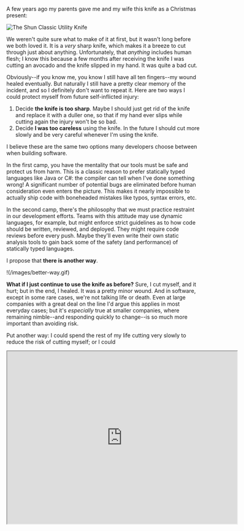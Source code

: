 A few years ago my parents gave me and my wife this knife as a Christmas present:

![The Shun Classic Utility Knife](/images/shun-utility-knife.jpg)

We weren't quite sure what to make of it at first, but it wasn't long before we both loved it. It is a *very* sharp knife, which makes it a breeze to cut through just about anything. Unfortunately, that *anything* includes human flesh; I know this because a few months after receiving the knife I was cutting an avocado and the knife slipped in my hand. It was quite a bad cut.

Obviously--if you know me, you know I still have all ten fingers--my wound healed eventually. But naturally I still have a pretty clear memory of the incident, and so I definitely don't want to repeat it. Here are two ways I could protect myself from future self-inflicted injury:

1. Decide **the knife is too sharp**. Maybe I should just get rid of the knife and replace it with a duller one, so that if my hand ever slips while cutting again the injury won't be so bad.
2. Decide **I was too careless** using the knife. In the future I should cut more slowly and be very careful whenever I'm using the knife.

I believe these are the same two options many developers choose between when building software.

In the first camp, you have the mentality that our tools must be safe and protect us from harm. This is a classic reason to prefer statically typed languages like Java or C#: the compiler can tell when I've done something wrong! A significant number of potential bugs are eliminated before human consideration even enters the picture. This makes it nearly impossible to actually ship code with boneheaded mistakes like typos, syntax errors, etc.

In the second camp, there's the philosophy that we must practice restraint in our development efforts. Teams with this attitude may use dynamic languages, for example, but might enforce strict guidelines as to how code should be written, reviewed, and deployed. They might require code reviews before every push. Maybe they'll even write their own static analysis tools to gain back some of the safety (and performance) of statically typed languages.

I propose that **there is another way**.

!(/images/better-way.gif)

**What if I just continue to use the knife as before?** Sure, I cut myself, and it hurt; but in the end, I healed. It was a pretty minor wound. And in software, except in some rare cases, we're not talking life or death. Even at large companies with a great deal on the line I'd argue this applies in most everyday cases; but it's *especially* true at smaller companies, where remaining nimble--and responding quickly to change--is so much more important than avoiding risk.

Put another way: I could spend the rest of my life cutting very slowly to reduce the risk of cutting myself; or I could 

<iframe src="http://charter.herokuapp.com/embed/YH35RN6J" style="height: 450px; width: 600px;" />
